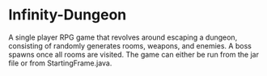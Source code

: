 # Infinity-Dungeon
A single player RPG game that revolves around escaping a dungeon, consisting of randomly generates rooms, weapons, and enemies. A boss spawns once all rooms are visited. The game can either be run from the jar file or from StartingFrame.java.
